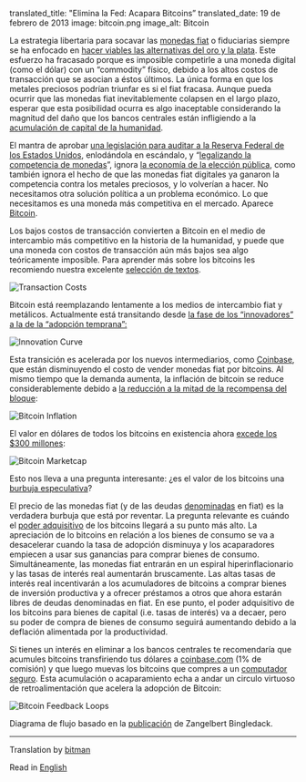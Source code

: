 translated_title: "Elimina la Fed: Acapara Bitcoins”
translated_date: 19 de febrero de 2013
image: bitcoin.png
image_alt: Bitcoin

La estrategia libertaria para socavar las [monedas fiat](https://es.wikipedia.org/wiki/Dinero_fiduciario) o fiduciarias siempre se ha enfocado en [hacer viables las alternativas del oro y la plata](http://constitution.org/mon/greenspan_gold.htm). Este esfuerzo ha fracasado porque es imposible competirle a una moneda digital (como el dólar) con un “commodity” físico, debido a los altos costos de transacción que se asocian a éstos últimos. La única forma en que los metales preciosos podrían triunfar es si el fiat fracasa. Aunque pueda ocurrir que las monedas fiat inevitablemente colapsen en el largo plazo, esperar que esta posibilidad ocurra es algo inaceptable considerando la magnitud del daño que los bancos centrales están infligiendo a la [acumulación de capital de la humanidad](http://mises.org/efandi/ch4.asp).

El mantra de aprobar [una legislación para auditar a la Reserva Federal de los Estados Unidos](http://en.wikipedia.org/wiki/Federal_Reserve_Transparency_Act), enlodándola en escándalo, y “[legalizando la competencia de monedas](http://www.freedomworks.org/blog/jborowski/legalize-competing-currencies)”, ignora [la economía de la elección pública](http://es.wikipedia.org/wiki/Teor%C3%ADa_de_la_elecci%C3%B3n_p%C3%BAblica), como también ignora el hecho de que las monedas fiat digitales ya ganaron la competencia contra los metales preciosos, y lo volverían a hacer. No necesitamos otra solución política a un problema económico. Lo que necesitamos es una moneda más competitiva en el mercado. Aparece [Bitcoin](http://es.wikipedia.org/wiki/Bitcoin).

Los bajos costos de transacción convierten a Bitcoin en el medio de intercambio más competitivo en la historia de la humanidad, y puede que una moneda con costos de transacción aún más bajos sea algo teóricamente imposible. Para aprender más sobre los bitcoins les recomiendo nuestra excelente [selección de textos](http://themisescircle.org/blog/2013/01/25/a-bitcoin-reader/).

<div class="article-image">
  <img class="img-responsive center-block" alt="Transaction Costs" src="/static/img/mempool/end-the-fed-hoard-bitcoins/transactioncosts.jpg"/>
</div>

Bitcoin está reemplazando lentamente a los medios de intercambio fiat y metálicos. Actualmente está transitando desde [la fase de los “innovadores” a la de la “adopción temprana”:](http://en.wikipedia.org/wiki/Technology_adoption_lifecycle)

<div class="article-image">
  <img class="img-responsive center-block" alt="Innovation Curve" src="/static/img/mempool/end-the-fed-hoard-bitcoins/innovationcurve.jpg"/>
</div>

Esta transición es acelerada por los nuevos intermediarios, como [Coinbase](https://coinbase.com/about), que están disminuyendo el costo de vender monedas fiat por bitcoins. Al mismo tiempo que la demanda aumenta, la inflación de bitcoin se reduce considerablemente debido a [la reducción a la mitad de la recompensa del bloque](http://bitcoinmagazine.com/block-reward-halving-a-guide/):

<div class="article-image">
  <img class="img-responsive center-block" alt="Bitcoin Inflation" src="/static/img/mempool/end-the-fed-hoard-bitcoins/Bitcoin-Inflation.png"/>
</div>

El valor en dólares de todos los bitcoins en existencia ahora [excede los $300 millones](https://blockchain.info/charts/market-cap):

<div class="article-image">
  <img class="img-responsive center-block" alt="Bitcoin Marketcap" src="/static/img/mempool/end-the-fed-hoard-bitcoins/marketcap.jpg"/>
</div>

Esto nos lleva a una pregunta interesante: ¿es el valor de los bitcoins una [burbuja especulativa](http://es.wikipedia.org/wiki/Burbuja_econ%C3%B3mica)?

El precio de las monedas fiat (y de las deudas [denominadas](http://www.investopedia.com/terms/d/denomination.asp) en fiat) es la verdadera burbuja que está por reventar. La pregunta relevante es cuándo el [poder adquisitivo](http://es.wikipedia.org/wiki/Poder_adquisitivo) de los bitcoins llegará a su punto más alto. La apreciación de lo bitcoins en relación a los bienes de consumo se va a desacelerar cuando la tasa de adopción disminuya y los acaparadores empiecen a usar sus ganancias para comprar bienes de consumo. Simultáneamente, las monedas fiat entrarán en un espiral hiperinflacionario y las tasas de interés real aumentarán bruscamente. Las altas tasas de interés real incentivarán a los acumuladores de bitcoins a comprar bienes de inversión productiva y a ofrecer préstamos a otros que ahora estarán libres de deudas denominadas en fiat. En ese punto, el poder adquisitivo de los bitcoins para bienes de capital (i.e. tasas de interés) va a decaer, pero su poder de compra de bienes de consumo seguirá aumentando debido a la deflación alimentada por la productividad.

Si tienes un interés en eliminar a los bancos centrales te recomendaría que acumules bitcoins transfiriendo tus dólares a [coinbase.com](http://www.coinbase.com) (1% de comisión) y que luego muevas los bitcoins que compres a un [computador seguro](https://en.bitcoin.it/wiki/Securing_your_wallet). Esta acumulación o acaparamiento echa a andar un circulo virtuoso de retroalimentación que acelera la adopción de Bitcoin:

<div class="article-image">
  <img class="img-responsive center-block" alt="Bitcoin Feedback Loops" src="/static/img/mempool/end-the-fed-hoard-bitcoins/bitcoinfeedbackloops.jpg"/>
</div>

Diagrama de flujo basado en la [publicación](https://bitcointalk.org/index.php?topic=144911.0) de Zangelbert Bingledack.

* * *

Translation by [bitman](https://twitter.com/0xBitman)

Read in [English](http://nakamotoinstitute.org/mempool/end-the-fed-hoard-bitcoins)
